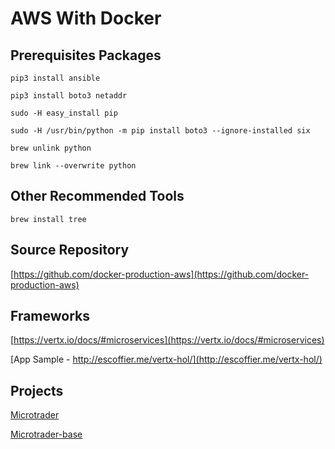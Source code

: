# AWS With Docker

## Prerequisites Packages

`pip3 install ansible`

`pip3 install boto3 netaddr`

`sudo -H easy_install pip`

`sudo -H /usr/bin/python -m pip install boto3 --ignore-installed six`

`brew unlink python`

`brew link --overwrite python`

## Other Recommended Tools

`brew install tree`

## Source Repository

[https://github.com/docker-production-aws](https://github.com/docker-production-aws)

## Frameworks

[https://vertx.io/docs/#microservices](https://vertx.io/docs/#microservices)

[App Sample - http://escoffier.me/vertx-hol/](http://escoffier.me/vertx-hol/)

## Projects

[Microtrader](https://github.com/allanweber/microtrader)

[Microtrader-base](https://github.com/allanweber/microtrader-base)
